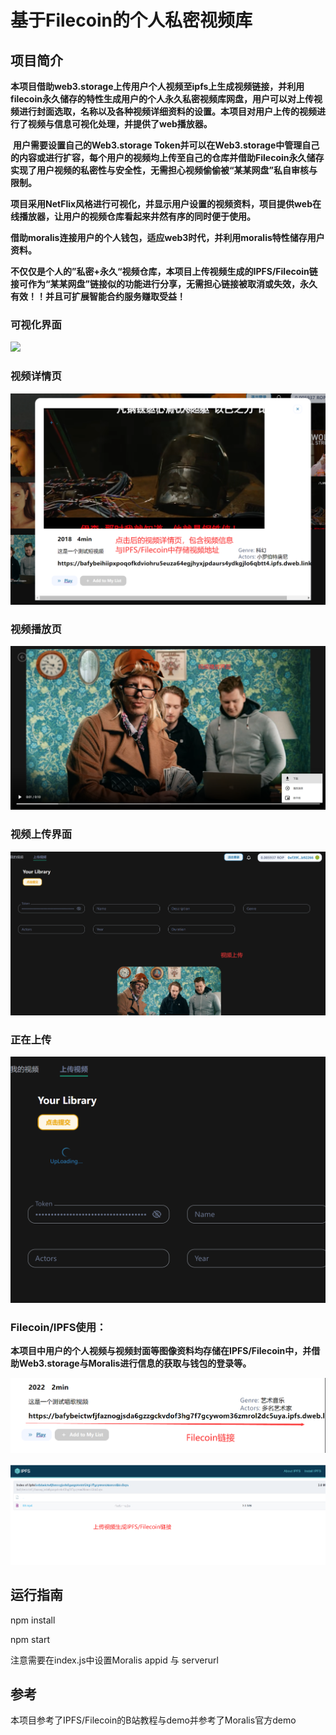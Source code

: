 # 基于Filecoin的个人私密视频库

## 项目简介

​		**本项目借助web3.storage上传用户个人视频至ipfs上生成视频链接，并利用filecoin永久储存的特性生成用户的个人永久私密视频库网盘，用户可以对上传视频进行封面选取，名称以及各种视频详细资料的设置。本项目对用户上传的视频进行了视频与信息可视化处理，并提供了web播放器。**

​		**用户需要设置自己的Web3.storage Token并可以在Web3.storage中管理自己的内容或进行扩容，每个用户的视频均上传至自己的仓库并借助Filecoin永久储存实现了用户视频的私密性与安全性，无需担心视频偷偷被“某某网盘”私自审核与限制。**

​		**项目采用NetFlix风格进行可视化，并显示用户设置的视频资料，项目提供web在线播放器，让用户的视频仓库看起来井然有序的同时便于使用。**

​		**借助moralis连接用户的个人钱包，适应web3时代，并利用moralis特性储存用户资料。**

​		**不仅仅是个人的”私密+永久“视频仓库，本项目上传视频生成的IPFS/Filecoin链接可作为“某某网盘”链接似的功能进行分享，无需担心链接被取消或失效，永久有效！！并且可扩展智能合约服务赚取受益！**



### 可视化界面

![](https://raw.githubusercontent.com/Andpathy/FilecoinPersVideoProj/main/%E5%9F%BA%E4%BA%8Efilecoin%E7%9A%84%E4%B8%AA%E4%BA%BA%E7%A7%81%E5%AF%86%E8%A7%86%E9%A2%91%E5%BA%93/imgs/1.png)

### 视频详情页

![](.\imgs\2.png)

### 视频播放页

![](.\imgs\3.png)

### 视频上传界面

![](.\imgs\4.png)

### 正在上传

![](.\imgs\5.png)

### Filecoin/IPFS使用：

**本项目中用户的个人视频与视频封面等图像资料均存储在IPFS/Filecoin中，并借助Web3.storage与Moralis进行信息的获取与钱包的登录等。**

![](.\imgs\6.png)

![](.\imgs\7.png)

## 运行指南

npm install

npm start

注意需要在index.js中设置Moralis appid 与 serverurl

## 参考

本项目参考了IPFS/Filecoin的B站教程与demo并参考了Moralis官方demo



